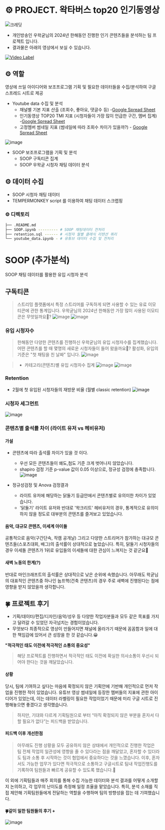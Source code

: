 
# ⚙️ PROJECT. 왁타버스 top20 인기동영상
![크레딧](https://github.com/user-attachments/assets/5db3b5ba-2b20-468f-b56c-b0dd65b9261f)
* 개인방송인 우왁굳님의 2024년 한해동안 진행한 인기 콘텐츠들을 분석하는 팀 프로젝트 입니다.
* 결과물은 아래의 영상에서 보실 수 있습니다.
  
[![Video Label](http://img.youtube.com/vi/OWTALThC-Cg/0.jpg)](https://youtu.be/OWTALThC-Cg)



## ⚙️ 역할
영상에 쓰일 아이디어와 보조프로그램 기획 및 필요한 데이터들을 수집/분석하여 구글 스프레드 시트로 제공

* Youtube data 수집 및 분석 
  * 채널별 기본 지표 산출 (조회수, 좋아요, 댓글수 등) -[Google Spread Sheet](https://docs.google.com/spreadsheets/d/1ISETliVZF2JH-WiwbCfuvXuTrliK-EQjH-M-F8C_IFw/edit?usp=sharing)
  * 인기동영상 TOP20 TMI 지표 (시청자들이 가장 많이 언급한 구간, 멤버 집계) -[Google Spread Sheet](https://docs.google.com/spreadsheets/d/1fyS76R6fD6hWvGhoDnhWQ5v0gWM2U8cEG92zZQyw4yo/edit?usp=sharing)
  * 고정멤버 썸네일 지표 (썸네일에 따라 조회수 차이가 있을까?) - [Google Spread Sheet](https://docs.google.com/spreadsheets/d/1Lj9PjNzPt260X1zbRV1SWollkLFOMLSgaYCfufUNbSw/edit?usp=sharing)   

![image](https://github.com/user-attachments/assets/c488c649-9123-4a7d-a4f4-a3f510adac0a)


* SOOP 보조프로그램을 기획 및 분석
  * SOOP 구독티콘 집계
  * SOOP 우왁굳 시청자 채팅 데이터 분석 
   
## ⚙️ 데이터 수집
* SOOP 시청자 채팅 데이터
* TEMPERMONKEY script 를 이용하여 채팅 데이터 스크랩핑

### ⚙️ 디렉토리
```bash
├── .README.md
├── SOOP.ipynb --------- # SOOP 채팅데이터 전처리 
├── retention.sql ------ # 시청자 월별 클래식 리텐션 쿼리
└── youtube_data.ipynb - # 유튜브 데이터 수집 및 전처리 
```





# SOOP (추가분석)
SOOP 채팅 데이터를 활용한 유입 시청자 분석

## 구독티콘 
> 스트리밍 플랫폼에서 특정 스트리머를 구독하게 되면 사용할 수 있는 유료 이모티콘에 관한 통계입니다. 우왁굳님의 2024년 한해동안 가장 많이 사용된 이모티콘은 무엇일까요🤔?
![image](https://github.com/user-attachments/assets/3086c83c-b172-4cc2-9ec1-f9ac52adbdff)
![image](https://github.com/user-attachments/assets/685731e4-d9e9-4133-b863-a4c00a6fa293)


### 유입 시청자수
> 한해동안 다양한 콘텐츠를 진행하신 우왁굳님의 유입 시청자수를 집계했습니다. 어떤 콘텐츠를 할 때 몇명의 새로운 시청자들이 들어 왔을까요🤔?
> 활성화, 유입의 기준은 "첫 채팅을 친 날짜" 입니다.
![image](https://github.com/user-attachments/assets/ec513fda-1918-4b4b-8d73-ace9e31180c7)
 
> * 카테고리(콘텐츠)별 유입 시청자수 집계
![image](https://github.com/user-attachments/assets/6ad3ae4f-be3a-4df5-8acb-73b179462995)
![image](https://github.com/user-attachments/assets/ebb45b2d-0a31-433f-8b55-4c5514fb7fbb)


### Retention
* 2월에 첫 유입된 시청자들의 재방문 비율 (월별 classic retention) 
![image](https://github.com/user-attachments/assets/e358fd13-667d-4f7c-9374-693770500eb3)


### 시청자 세그먼트 
![image](https://github.com/user-attachments/assets/9b61a22a-ff4c-49f9-ad32-ad133908781f)


### 콘텐츠별 출석률 차이 (라이트 유저 vs 헤비유저)
#### 가설
* 콘텐츠에 따라 출석률 차이가 있을 것 이다.
  * 우선 모든 콘텐츠들이 왜도,첨도 기준 크게 벗어나지 않았습니다.
  * shapiro 검정 기준 p-value 값이 0.05 이상으로, 정규성 검정에 충족합니다.
![image](https://github.com/user-attachments/assets/38cb25b1-92d1-4b07-baf3-6c1051e8578c)

* 정규성검정 및 Anova 검정결과
  * 라이트 유저에 해당하는 닭둘기 등급안에서 콘텐츠별로 유의미한 차이가 있었습니다.
  * '닭둘기' 라이트 유저와 반대로 '왁크리트' 헤비유저의 경우, 통계적으로 유의미하지 않을 정도로 대부분의 콘텐츠를 즐겨보고 있었습니다.


#### 음악, 대규모 콘텐츠, 이세계 아이돌
공통적으로 음악(구간단속, 작캠 공개날) 그리고 다양한 스트리머가 참가하는 대규모 콘텐츠들(스포츠대회, 배그)의 출석률이 상대적으로 높았습니다. 특히, 닭둘기 시청자들의 경우 이세돌 콘텐츠가 1위로 유입들의 이세돌에 대한 관심이 느껴지는 것 같군요🤔 

#### 새벽 노동의 한계(?)
반대로 마인크래프트의 출석률은 상대적으로 낮은 순위에 속했습니다. 아무래도 왁굳님의 대표적인 콘텐츠중 하나인 눕프핵(건축 콘텐츠)의 경우 주로 새벽에 진행된다는 점에 영향을 받지 않았을까 생각합니다. 

## 🍀 프로젝트 후기
* 기획/데이터/편집/디자인/음악/성우 등 다양한 작업자분들과 모두 같은 목표를 가지고 달려갈 수 있었던 자극넘치는 경험이었습니다.
* 무엇보다 최종적으로 영상이 만들어지면 채널에 올라가기 때문에 꼼꼼함과 일에 대한 책임감에 있어서 큰 성장을 한 것 같습니다.😀

**"적극적인 태도 이전에 적극적인 소통의 중요성"**
> 해당 프로젝트를 진행하면서 적극적인 태도 이전에 확실한 의사소통이 우선시 되어야 한다는 것을 깨달았습니다.

#### 상황
당시, 팀에 기여하고 싶다는 마음에 확정되지 않은 기획안에 기반해 개인적으로 먼저 작업을 진행한 적이 있었습니다. 유튜브 영상 썸네일에 등장한 멤버들의 지표에 관한 아이디어가 있었는데, 이는 데이터 라벨링이 필요한 작업이었기 때문에 미리 구글 시트로 진행해놓으면 좋겠다고 생각했습니다.

> 하지만, 기대와 다르게 기획팀원으로 부터 “아직 확정되지 않은 부분을 혼자서 다 할 필요가 없다”는 피드백을 받았습니다.

#### 피드백 이후 개선한점
> 아무래도 진행 상황을 모두 공유하지 않은 상태에서 개인적으로 진행한 작업은 팀 전체 작업의 일관성에 영향을 줄 수 있다라는 점을 깨달았고, 혼자할 수 있더라도 팀과 소통 후 시작하는 것이 협업에서 중요하다는 것을 느꼈습니다. 이후, 혼자서도 가능한 업무가 있다면 적극적으로 소통하고 구글시트로 팀내 작업진행도를 기록하여 팀원들과 빠르게 공유할 수 있도록 했습니다.🫡

이 외에 기획팀들과 매주 회의를 통해 수집 가능한 데이터와 분석 결과를 어떻게 소개할지 논의하고, 각 업무의 난이도를 측정해 일정 조율을 맡았습니다. 특히, 분석 소재를 직접 제안해 기획팀원들에게 전달하는 역할을 수행하며 팀의 방향성을 잡는 데 기여했습니다.

#### 🍀같이 일한 팀원들의 후기 +
![image](https://github.com/user-attachments/assets/4d2e0cc8-bbb7-49f1-b705-fe0d98cdfc46)
